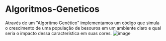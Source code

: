 # Algoritmos-Geneticos
Através de um "Algoritmo Genético" implementamos um código que simula o crescimento de uma população de besouros em um ambiente claro e qual seria o impacto dessa característica em suas cores.
![image](https://user-images.githubusercontent.com/37249457/115971616-d8838800-a51f-11eb-9dcb-1be5afb416eb.png)
